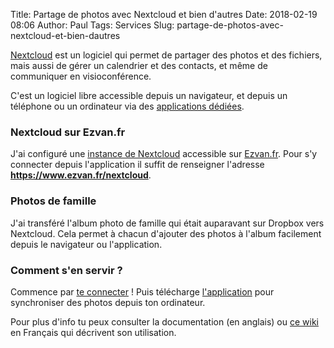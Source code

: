 Title: Partage de photos avec Nextcloud et bien d'autres
Date: 2018-02-19 08:06
Author: Paul
Tags: Services
Slug: partage-de-photos-avec-nextcloud-et-bien-dautres

[Nextcloud](https://nextcloud.com/) est un logiciel qui permet de
partager des photos et des fichiers, mais aussi de gérer un calendrier
et des contacts, et même de communiquer en visioconférence.  

C'est un logiciel libre accessible depuis un navigateur, et depuis un
téléphone ou un ordinateur via des [applications
dédiées](https://nextcloud.com/install/#install-clients).

### Nextcloud sur Ezvan.fr

J'ai configuré une [instance de
Nextcloud](https://www.ezvan.fr/nextcloud) accessible sur
[Ezvan.fr](https://www.ezvan.fr/). Pour s'y connecter depuis
l'application il suffit de renseigner l'adresse
**https://www.ezvan.fr/nextcloud**.

### Photos de famille

J'ai transféré l'album photo de famille qui était auparavant sur Dropbox
vers Nextcloud. Cela permet à chacun d'ajouter des photos à l'album
facilement depuis le navigateur ou l'application.

### Comment s'en servir ?

Commence par [te connecter](https://www.ezvan.fr/nextcloud) ! Puis
télécharge
[l'application](https://nextcloud.com/install/#install-clients) pour
synchroniser des photos depuis ton ordinateur.  

Pour plus d'info tu peux consulter []()la documentation (en anglais) ou
[ce wiki](https://fr.wikibooks.org/wiki/Manuel_utilisateur_Nextcloud) en
Français qui décrivent son utilisation.

